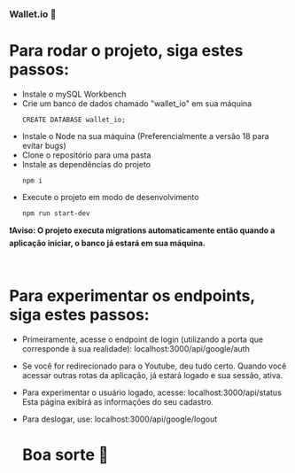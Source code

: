 ### Wallet.io 💸

# Para rodar o projeto, siga estes passos:

- Instale o mySQL Workbench
- Crie um banco de dados chamado "wallet_io" em sua máquina
  ```
  CREATE DATABASE wallet_io;
  ```
- Instale o Node na sua máquina (Preferencialmente a versão 18 para evitar bugs)
- Clone o repositório para uma pasta
- Instale as dependências do projeto
  ```
  npm i
  ```
- Execute o projeto em modo de desenvolvimento
  ```
  npm run start-dev
  ```

<b>❗Aviso: O projeto executa migrations automaticamente então quando a aplicação iniciar, o banco já estará em sua máquina. </b>

  <br>

# Para experimentar os endpoints, siga estes passos:

- Primeiramente, acesse o endpoint de login (utilizando a porta que corresponde à sua realidade): localhost:3000/api/google/auth
- Se você for redirecionado para o Youtube, deu tudo certo. Quando você acessar outras rotas da aplicação, já estará logado e sua sessão, ativa.
- Para experimentar o usuário logado, acesse: localhost:3000/api/status Esta página exibirá as informações do seu cadastro.
- Para deslogar, use: localhost:3000/api/google/logout

  # Boa sorte 💸
